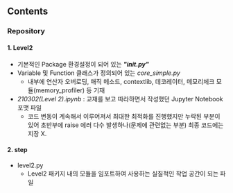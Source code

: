 ## Contents
### Repository 
#### 1. Level2
+ 기본적인 Package 환경설정이 되어 있는 _***"__init__.py"***_
+ Variable 및 Function 클래스가 정의되어 있는 _core_simple.py_
	- 내부에 연산자 오버로딩, 매직 메소드, contextlib, 데코레이터, 메모리체크 모듈(memory_profiler) 등 기재
+ _210302(Level 2).ipynb_ : 교재를 보고 따라하면서 작성했던 Jupyter Notebook 포맷 파일
	- 코드 변동이 계속해서 이루어져서 최대한 최적화를 진행했지만 누락된 부분이 있어 초반부에 raise 에러 다수 발생하나(문제에 관련없는 부분) 최종 코드에는 지장 X.

#### 2. step
+ level2.py
	- Level2 패키지 내의 모듈을 임포트하여 사용하는 실질적인 작업 공간이 되는 파일
